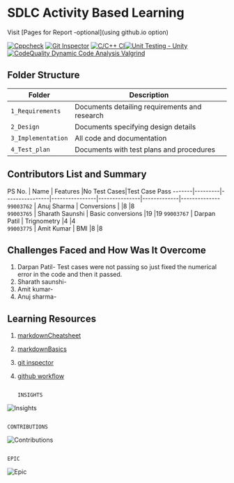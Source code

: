 # SDLC Activity Based Learning

Visit [Pages for Report -optional](using github.io option)


 [![Cppcheck](https://github.com/99003765/babu/actions/workflows/cppcheck.yml/badge.svg)](https://github.com/99003767/T6_Calculator/actions/workflows/cppcheck.yml)
 [![Git Inspector](https://github.com/99003765/babu/actions/workflows/gitinspector.yml/badge.svg)](https://github.com/99003765/babu/actions/workflows/gitinspector.yml)  [![C/C++ CI](https://github.com/99003765/babu/actions/workflows/c-cpp.yml/badge.svg)](https://github.com/99003765/babu/actions/workflows/c-cpp.yml)[![Unit Testing - Unity](https://github.com/99003765/babu/actions/workflows/unity.yml/badge.svg)](https://github.com/99003765/babu/actions/workflows/unity.yml)[![CodeQuality Dynamic Code Analysis Valgrind](https://github.com/99003765/babu/actions/workflows/CodeQuality_Dynamic.yml/badge.svg)](https://github.com/99003765/babu/actions/workflows/CodeQuality_Dynamic.yml)


## Folder Structure
Folder             | Description
-------------------| -----------------------------------------
`1_Requirements`   | Documents detailing requirements and research
`2_Design`         | Documents specifying design details
`3_Implementation` | All code and documentation
`4_Test_plan`      | Documents with test plans and procedures

## Contributors List and Summary

PS No. |  Name   |    Features    |No Test Cases|Test Case Pass
-------|---------|----------------|----------------|---------------|-------------|--------------
`99003762` | Anuj Sharma  | Conversions    |     |8 |8    
`99003765` | Sharath Saunshi  | Basic conversions   |19   |19 
`99003767` | Darpan Patil  | Trignometry    |4     |4  
`99003775` | Amit Kumar  | BMI    |8   |8   


## Challenges Faced and How Was It Overcome

1. Darpan Patil- Test cases were not passing so just fixed the numerical error in the code and then it passed.
2. Sharath saunshi-
3. Amit kumar-
4. Anuj sharma-

## Learning Resources
1. [markdownCheatsheet](https://github.com/adam-p/markdown-here/wiki/Markdown-Cheatsheet)
2. [markdownBasics](https://guides.github.com/features/mastering-markdown/)
3. [git inspector](https://github.com/ejwa/gitinspector.git)
4. [github workflow](https://docs.github.com/en/actions/learn-github-action)


                                                                         INSIGHTS
![Insights](https://user-images.githubusercontent.com/78848692/111102499-382a6300-8572-11eb-83be-1a94bd9eb9ba.jpg)



                                                                        CONTRIBUTIONS 
 ![Contributions](https://user-images.githubusercontent.com/78848692/111102557-63ad4d80-8572-11eb-94a8-40649c1eb3df.jpg)                                                                       





                                                                        EPIC
![Epic](https://user-images.githubusercontent.com/78848692/111103396-5e510280-8574-11eb-8575-348647fd8fdc.JPG)
